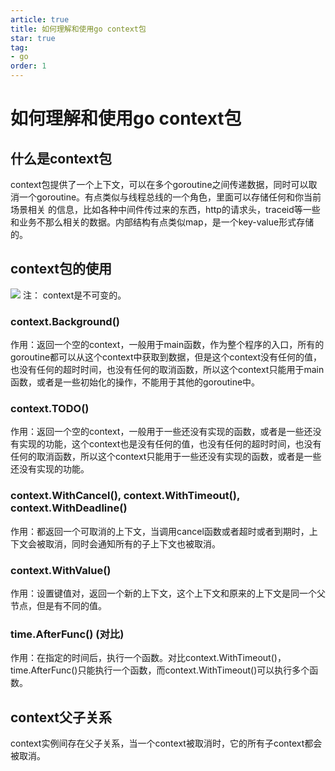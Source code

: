 ```yaml
---
article: true
title: 如何理解和使用go context包
star: true
tag:
- go
order: 1
---
```


# 如何理解和使用go context包

## 什么是context包
context包提供了一个上下文，可以在多个goroutine之间传递数据，同时可以取消一个goroutine。有点类似与线程总线的一个角色，里面可以存储任何和你当前场景相关
的信息，比如各种中间件传过来的东西，http的请求头，traceid等一些和业务不那么相关的数据。内部结构有点类似map，是一个key-value形式存储的。 

## context包的使用
![](https://golearning.oss-cn-shanghai.aliyuncs.com/obsidian20220908213529.png)
注： context是不可变的。
### context.Background()
作用：返回一个空的context，一般用于main函数，作为整个程序的入口，所有的goroutine都可以从这个context中获取到数据，但是这个context没有任何的值，也没有任何的超时时间，也没有任何的取消函数，所以这个context只能用于main函数，或者是一些初始化的操作，不能用于其他的goroutine中。

### context.TODO()
作用：返回一个空的context，一般用于一些还没有实现的函数，或者是一些还没有实现的功能，这个context也是没有任何的值，也没有任何的超时时间，也没有任何的取消函数，所以这个context只能用于一些还没有实现的函数，或者是一些还没有实现的功能。

### context.WithCancel(), context.WithTimeout(), context.WithDeadline()
作用：都返回一个可取消的上下文，当调用cancel函数或者超时或者到期时，上下文会被取消，同时会通知所有的子上下文也被取消。

### context.WithValue()
作用：设置键值对，返回一个新的上下文，这个上下文和原来的上下文是同一个父节点，但是有不同的值。

### time.AfterFunc() (对比)
作用：在指定的时间后，执行一个函数。对比context.WithTimeout()，time.AfterFunc()只能执行一个函数，而context.WithTimeout()可以执行多个函数。

## context父子关系
context实例间存在父子关系，当一个context被取消时，它的所有子context都会被取消。

